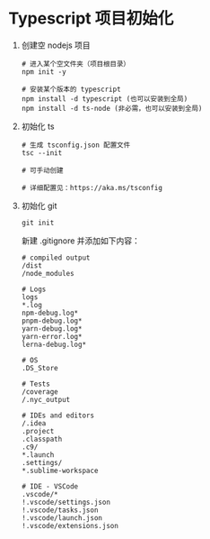 # Typescript 项目初始化

1. 创建空 nodejs 项目

   ```
   # 进入某个空文件夹（项目根目录）
   npm init -y
   
   # 安装某个版本的 typescript
   npm install -d typescript (也可以安装到全局)
   npm install -d ts-node (非必需，也可以安装到全局)
   ```

2. 初始化 ts 

   ```
   # 生成 tsconfig.json 配置文件
   tsc --init
   
   # 可手动创建
   
   # 详细配置见：https://aka.ms/tsconfig
   ```

3. 初始化 git

   ```
   git init
   ```

   新建 .gitignore 并添加如下内容：

   ```
   # compiled output
   /dist
   /node_modules
   
   # Logs
   logs
   *.log
   npm-debug.log*
   pnpm-debug.log*
   yarn-debug.log*
   yarn-error.log*
   lerna-debug.log*
   
   # OS
   .DS_Store
   
   # Tests
   /coverage
   /.nyc_output
   
   # IDEs and editors
   /.idea
   .project
   .classpath
   .c9/
   *.launch
   .settings/
   *.sublime-workspace
   
   # IDE - VSCode
   .vscode/*
   !.vscode/settings.json
   !.vscode/tasks.json
   !.vscode/launch.json
   !.vscode/extensions.json
   ```

   

   